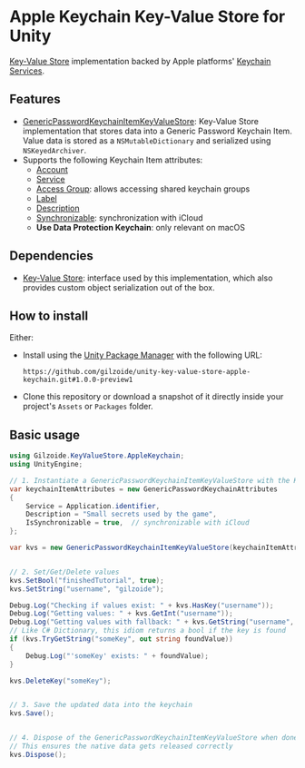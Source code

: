 # Apple Keychain Key-Value Store for Unity
[Key-Value Store](https://github.com/gilzoide/unity-key-value-store) implementation backed by Apple platforms' [Keychain Services](https://developer.apple.com/documentation/security/keychain_services).


## Features
- [GenericPasswordKeychainItemKeyValueStore](Runtime/GenericPasswordKeychainItemKeyValueStore.cs): Key-Value Store implementation that stores data into a Generic Password Keychain Item.
  Value data is stored as a `NSMutableDictionary` and serialized using `NSKeyedArchiver`.
- Supports the following Keychain Item attributes:
  + [Account](https://developer.apple.com/documentation/security/ksecattraccount)
  + [Service](https://developer.apple.com/documentation/security/ksecattrservice)
  + [Access Group](https://developer.apple.com/documentation/security/ksecattraccessgroup): allows accessing shared keychain groups
  + [Label](https://developer.apple.com/documentation/security/ksecattrlabel)
  + [Description](https://developer.apple.com/documentation/security/ksecattrdescription)
  + [Synchronizable](https://developer.apple.com/documentation/security/ksecattrsynchronizable): synchronization with iCloud
  + **Use Data Protection Keychain**: only relevant on macOS


## Dependencies
- [Key-Value Store](https://github.com/gilzoide/unity-key-value-store): interface used by this implementation, which also provides custom object serialization out of the box.


## How to install
Either:
- Install using the [Unity Package Manager](https://docs.unity3d.com/Manual/upm-ui-giturl.html) with the following URL:
  ```
  https://github.com/gilzoide/unity-key-value-store-apple-keychain.git#1.0.0-preview1
  ```
- Clone this repository or download a snapshot of it directly inside your project's `Assets` or `Packages` folder.


## Basic usage
```cs
using Gilzoide.KeyValueStore.AppleKeychain;
using UnityEngine;

// 1. Instantiate a GenericPasswordKeychainItemKeyValueStore with the Keychain Item attributes
var keychainItemAttributes = new GenericPasswordKeychainAttributes
{
    Service = Application.identifier,
    Description = "Small secrets used by the game",
    IsSynchronizable = true,  // synchronizable with iCloud
};

var kvs = new GenericPasswordKeychainItemKeyValueStore(keychainItemAttributes);


// 2. Set/Get/Delete values
kvs.SetBool("finishedTutorial", true);
kvs.SetString("username", "gilzoide");

Debug.Log("Checking if values exist: " + kvs.HasKey("username"));
Debug.Log("Getting values: " + kvs.GetInt("username"));
Debug.Log("Getting values with fallback: " + kvs.GetString("username", "default username"));
// Like C# Dictionary, this idiom returns a bool if the key is found
if (kvs.TryGetString("someKey", out string foundValue))
{
    Debug.Log("'someKey' exists: " + foundValue);
}

kvs.DeleteKey("someKey");


// 3. Save the updated data into the keychain
kvs.Save();


// 4. Dispose of the GenericPasswordKeychainItemKeyValueStore when done
// This ensures the native data gets released correctly
kvs.Dispose();
```